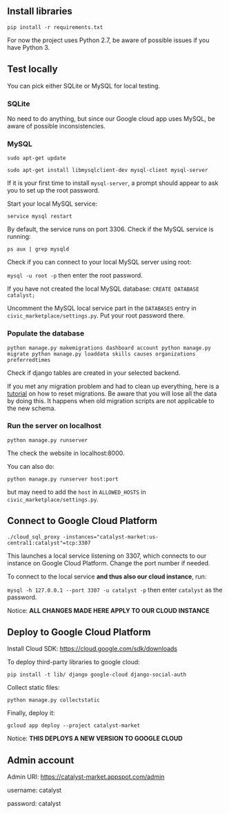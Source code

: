 ## Install libraries

`pip install -r requirements.txt`

For now the project uses Python 2.7, be aware of possible issues if you have Python 3.

## Test locally

You can pick either SQLite or MySQL for local testing.

### SQLite

No need to do anything, but since our Google cloud app uses MySQL, be aware of possible inconsistencies.

### MySQL

`sudo apt-get update`

`sudo apt-get install libmysqlclient-dev mysql-client mysql-server`

If it is your first time to install `mysql-server`, a prompt should appear to ask you to set up the root password.

Start your local MySQL service:

`service mysql restart`

By default, the service runs on port 3306.
Check if the MySQL service is running:

`ps aux | grep mysqld`

Check if you can connect to your local MySQL server using root:

`mysql -u root -p` then enter the root password.

If you have not created the local MySQL database:
`CREATE DATABASE catalyst;`

Uncomment the MySQL local service part in the `DATABASES` entry in `civic_marketplace/settings.py`. Put your root password there.

### Populate the database

`python manage.py makemigrations dashboard account
python manage.py migrate
python manage.py loaddata skills causes organizations preferredtimes`

Check if django tables are created in your selected backend.

If you met any migration problem and had to clean up everything, here is a [tutorial](https://simpleisbetterthancomplex.com/tutorial/2016/07/26/how-to-reset-migrations.html) on how to reset migrations. Be aware that you will lose all the data by doing this. It happens when old migration scripts are not applicable to the new schema.

### Run the server on localhost

`python manage.py runserver`

The check the website in localhost:8000. 

You can also do:

`python manage.py runserver host:port`

but may need to add the `host` in `ALLOWED_HOSTS` in `civic_marketplace/settings.py`.

## Connect to Google Cloud Platform

`./cloud_sql_proxy -instances="catalyst-market:us-central1:catalyst"=tcp:3307`

This launches a local service listening on 3307, which connects to our instance on Google Cloud Platform.
Change the port number if needed.

To connect to the local service **and thus also our cloud instance**, run:

`mysql -h 127.0.0.1 --port 3307 -u catalyst -p` then enter `catalyst` as the password.

Notice: **ALL CHANGES MADE HERE APPLY TO OUR CLOUD INSTANCE**

## Deploy to Google Cloud Platform

Install Cloud SDK: https://cloud.google.com/sdk/downloads

To deploy third-party libraries to google cloud:

`pip install -t lib/ django google-cloud django-social-auth`

Collect static files:

`python manage.py collectstatic`

Finally, deploy it:

`gcloud app deploy --project catalyst-market`

Notice: **THIS DEPLOYS A NEW VERSION TO GOOGLE CLOUD**

## Admin account

Admin URI: https://catalyst-market.appspot.com/admin

username: catalyst

password: catalyst


